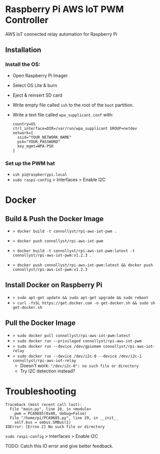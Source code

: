 # Raspberry Pi AWS IoT PWM Controller

AWS IoT connected relay automation for Raspberry Pi

## Installation

### Install the OS:

- Open Raspberry Pi Imager
- Select OS Lite & burn
- Eject & reinsert SD card
- Write empty file called `ssh` to the root of the `boot` partition.
- Write a text file called `wpa_supplicant.conf` with:

    ```
    country=US
    ctrl_interface=DIR=/var/run/wpa_supplicant GROUP=netdev
    network={
      ssid="YOUR_NETWORK_NAME"
      psk="YOUR_PASSWORD"
      key_mgmt=WPA-PSK
    }
    ```

### Set up the PWM hat

- `ssh pi@raspberrypi.local`
- `sudo raspi-config` > Interfaces > Enable I2C

# Docker

## Build & Push the Docker Image

- `> docker build -t connollyst/rpi-aws-iot-pwm .`
- `> docker push connollyst/rpi-aws-iot-pwm`

- `> docker build -t connollyst/rpi-aws-iot-pwm:latest -t connollyst/rpi-aws-iot-pwm:v1.2.3 .`
- `> docker push connollyst/rpi-aws-iot-pwm:latest && docker push connollyst/rpi-aws-iot-pwm:v1.2.3`

## Install Docker on Raspberry Pi

- `> sudo apt-get update && sudo apt-get upgrade && sudo reboot`
- `> curl -fsSL https://get.docker.com -o get-docker.sh && sudo sh get-docker.sh`

## Pull the Docker Image

- `> sudo docker pull connollyst/rpi-aws-iot-pwm:latest`
- `> sudo docker run --privileged connollyst/rpi-aws-iot-pwm`
- `> sudo docker run --device /dev/gpiomem connollyst/rpi-aws-iot-relay`
- `> sudo docker run --device /dev/i2c-0 --device /dev/i2c-1 connollyst/rpi-aws-iot-relay`
  - Doesn't work: `"/dev/i2c-0": no such file or directory`
  - Try I2C detection instead?

# Troubleshooting

```
Traceback (most recent call last):
  File "main.py", line 10, in <module>
    pwm = PCA9685(0x40, debug=False)
  File "/home/pi/PCA9685.py", line 29, in __init__
    self.bus = smbus.SMBus(1)
IOError: [Errno 2] No such file or directory
```
`sudo raspi-config` > Interfaces > Enable I2C

TODO: Catch this IO error and give better feedback. 
